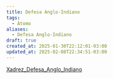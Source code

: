 ```yaml
---
title: Defesa Anglo-Indiano
tags:
  - Átomo
aliases:
  - Defesa Anglo-Indiano
draft: true
created_at: 2025-01-30T22:12:01-03:00
updated_at: 2025-02-08T22:34:51-03:00
---
```


[Xadrez_Defesa_Anglo_Indiano](Xadrez_Defesa_Anglo_Indiano.md)

